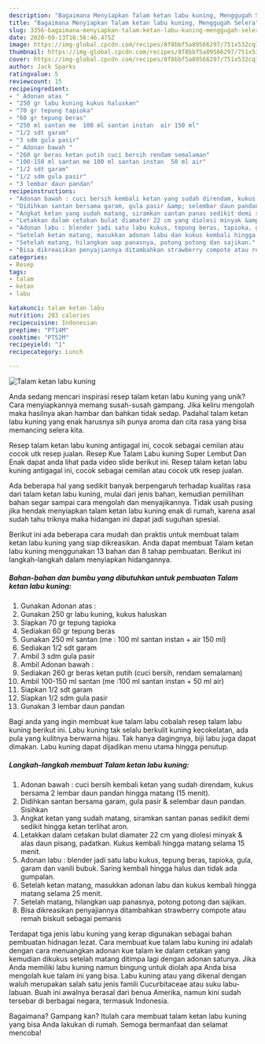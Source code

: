```yaml
---
description: "Bagaimana Menyiapkan Talam ketan labu kuning, Menggugah Selera"
title: "Bagaimana Menyiapkan Talam ketan labu kuning, Menggugah Selera"
slug: 3356-bagaimana-menyiapkan-talam-ketan-labu-kuning-menggugah-selera
date: 2020-09-13T16:56:46.475Z
image: https://img-global.cpcdn.com/recipes/8f8bbf5a89566297/751x532cq70/talam-ketan-labu-kuning-foto-resep-utama.jpg
thumbnail: https://img-global.cpcdn.com/recipes/8f8bbf5a89566297/751x532cq70/talam-ketan-labu-kuning-foto-resep-utama.jpg
cover: https://img-global.cpcdn.com/recipes/8f8bbf5a89566297/751x532cq70/talam-ketan-labu-kuning-foto-resep-utama.jpg
author: Jack Sparks
ratingvalue: 5
reviewcount: 15
recipeingredient:
- " Adonan atas "
- "250 gr labu kuning kukus haluskan"
- "70 gr tepung tapioka"
- "60 gr tepung beras"
- "250 ml santan me  100 ml santan instan  air 150 ml"
- "1/2 sdt garam"
- "3 sdm gula pasir"
- " Adonan bawah "
- "260 gr beras ketan putih cuci bersih rendam semalaman"
- "100-150 ml santan me 100 ml santan instan  50 ml air"
- "1/2 sdt garam"
- "1/2 sdm gula pasir"
- "3 lembar daun pandan"
recipeinstructions:
- "Adonan bawah : cuci bersih kembali ketan yang sudah direndam, kukus bersama 2 lembar daun pandan hingga matang (15 menit)."
- "Didihkan santan bersama garam, gula pasir &amp; selembar daun pandan. Sisihkan"
- "Angkat ketan yang sudah matang, siramkan santan panas sedikit demi sedikit hingga ketan terlihat aron."
- "Letakkan dalam cetakan bulat diamater 22 cm yang diolesi minyak &amp; alas daun pisang, padatkan. Kukus kembali hingga matang selama 15 menit."
- "Adonan labu : blender jadi satu labu kukus, tepung beras, tapioka, gula, garam dan vanili bubuk. Saring kembali hingga halus dan tidak ada gumpalan."
- "Setelah ketan matang, masukkan adonan labu dan kukus kembali hingga matang selama 25 menit."
- "Setelah matang, hilangkan uap panasnya, potong potong dan sajikan."
- "Bisa dikreasikan penyajiannya ditambahkan strawberry compote atau remah biskuit sebagai pemanis"
categories:
- Resep
tags:
- talam
- ketan
- labu

katakunci: talam ketan labu 
nutrition: 203 calories
recipecuisine: Indonesian
preptime: "PT14M"
cooktime: "PT52M"
recipeyield: "1"
recipecategory: Lunch

---
```



![Talam ketan labu kuning](https://img-global.cpcdn.com/recipes/8f8bbf5a89566297/751x532cq70/talam-ketan-labu-kuning-foto-resep-utama.jpg)

Anda sedang mencari inspirasi resep talam ketan labu kuning yang unik? Cara menyiapkannya memang susah-susah gampang. Jika keliru mengolah maka hasilnya akan hambar dan bahkan tidak sedap. Padahal talam ketan labu kuning yang enak harusnya sih punya aroma dan cita rasa yang bisa memancing selera kita.

Resep talam ketan labu kuning antigagal ini, cocok sebagai cemilan atau cocok utk resep jualan. Resep Kue Talam Labu kuning Super Lembut Dan Enak dapat anda lihat pada video slide berikut ini. Resep talam ketan labu kuning antigagal ini, cocok sebagai cemilan atau cocok utk resep jualan.

Ada beberapa hal yang sedikit banyak berpengaruh terhadap kualitas rasa dari talam ketan labu kuning, mulai dari jenis bahan, kemudian pemilihan bahan segar sampai cara mengolah dan menyajikannya. Tidak usah pusing jika hendak menyiapkan talam ketan labu kuning enak di rumah, karena asal sudah tahu triknya maka hidangan ini dapat jadi suguhan spesial.


Berikut ini ada beberapa cara mudah dan praktis untuk membuat talam ketan labu kuning yang siap dikreasikan. Anda dapat membuat Talam ketan labu kuning menggunakan 13 bahan dan 8 tahap pembuatan. Berikut ini langkah-langkah dalam menyiapkan hidangannya.

<!--inarticleads1-->

##### Bahan-bahan dan bumbu yang dibutuhkan untuk pembuatan Talam ketan labu kuning:

1. Gunakan  Adonan atas :
1. Gunakan 250 gr labu kuning, kukus haluskan
1. Siapkan 70 gr tepung tapioka
1. Sediakan 60 gr tepung beras
1. Gunakan 250 ml santan (me : 100 ml santan instan + air 150 ml)
1. Sediakan 1/2 sdt garam
1. Ambil 3 sdm gula pasir
1. Ambil  Adonan bawah :
1. Sediakan 260 gr beras ketan putih (cuci bersih, rendam semalaman)
1. Ambil 100-150 ml santan (me :100 ml santan instan + 50 ml air)
1. Siapkan 1/2 sdt garam
1. Siapkan 1/2 sdm gula pasir
1. Gunakan 3 lembar daun pandan


Bagi anda yang ingin membuat kue talam labu cobalah resep talam labu kuning berikut ini. Labu kuning tak selalu berkulit kuning kecokelatan, ada pula yang kulitnya berwarna hijau. Tak hanya dagingnya, biji labu juga dapat dimakan. Labu kuning dapat dijadikan menu utama hingga penutup. 

<!--inarticleads2-->

##### Langkah-langkah membuat Talam ketan labu kuning:

1. Adonan bawah : cuci bersih kembali ketan yang sudah direndam, kukus bersama 2 lembar daun pandan hingga matang (15 menit).
1. Didihkan santan bersama garam, gula pasir &amp; selembar daun pandan. Sisihkan
1. Angkat ketan yang sudah matang, siramkan santan panas sedikit demi sedikit hingga ketan terlihat aron.
1. Letakkan dalam cetakan bulat diamater 22 cm yang diolesi minyak &amp; alas daun pisang, padatkan. Kukus kembali hingga matang selama 15 menit.
1. Adonan labu : blender jadi satu labu kukus, tepung beras, tapioka, gula, garam dan vanili bubuk. Saring kembali hingga halus dan tidak ada gumpalan.
1. Setelah ketan matang, masukkan adonan labu dan kukus kembali hingga matang selama 25 menit.
1. Setelah matang, hilangkan uap panasnya, potong potong dan sajikan.
1. Bisa dikreasikan penyajiannya ditambahkan strawberry compote atau remah biskuit sebagai pemanis


Terdapat tiga jenis labu kuning yang kerap digunakan sebagai bahan pembuatan hidnagan lezat. Cara membuat kue talam labu kuning ini adalah dengan cara menuangkan adonan kue talam ke dalam cetakan yang kemudian dikukus setelah matang ditimpa lagi dengan adonan satunya. Jika Anda memiliki labu kuning namun bingung untuk diolah apa Anda bisa mengolah kue talam ini yang bisa. Labu kuning atau yang dikenal dengan waluh merupakan salah satu jenis famili Cucurbitaceae atau suku labu-labuan. Buah ini awalnya berasal dari benua Amerika, namun kini sudah tersebar di berbagai negara, termasuk Indonesia. 

Bagaimana? Gampang kan? Itulah cara membuat talam ketan labu kuning yang bisa Anda lakukan di rumah. Semoga bermanfaat dan selamat mencoba!
